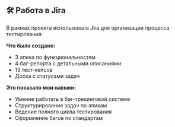 ## 🛠 Работа в Jira

В рамках проекта использовала Jira для организации процесса тестирования:

**Что было создано:**
- 3 эпика по функциональностям
- 4 баг-репорта с детальными описаниями
- 13 тест-кейсов
- Доска с статусами задач

**Это показало мои навыки:**
- Умение работать в баг-трекинговой системе
- Структурирование задач по эпикам
- Ведение полного цикла тестирования
- Оформление багов по стандартам
